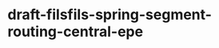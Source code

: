 draft-filsfils-spring-segment-routing-central-epe
=================================================
